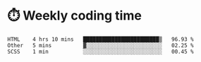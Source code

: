 
# :stopwatch: Weekly coding time 
<!--START_SECTION:waka-->
```text
HTML    4 hrs 10 mins   ████████████████████████▒   96.93 % 
Other   5 mins          ▓░░░░░░░░░░░░░░░░░░░░░░░░   02.25 % 
SCSS    1 min           ░░░░░░░░░░░░░░░░░░░░░░░░░   00.45 % 
```
<!--END_SECTION:waka-->


<!-- <p> <img src="https://github-readme-stats.vercel.app/api?username=cozgerest&show_icons=true&hide_border=false" />  </p> -->

